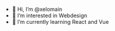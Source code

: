 - 👋 Hi, I’m @xelomain
- 👀 I’m interested in Webdesign
- 🌱 I’m currently learning React and Vue

<!---
xelomain/xelomain is a ✨ special ✨ repository because its `README.md` (this file) appears on your GitHub profile.
You can click the Preview link to take a look at your changes.
--->
